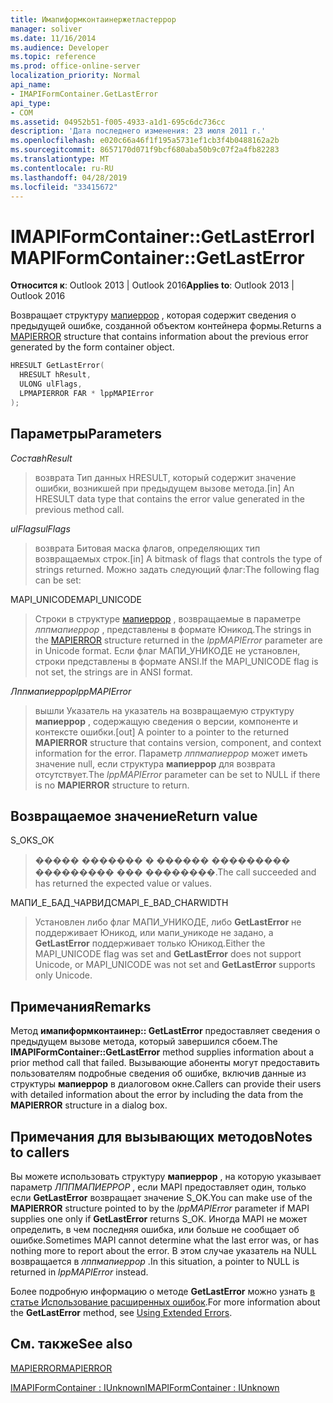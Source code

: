```yaml
---
title: Имапиформконтаинержетластеррор
manager: soliver
ms.date: 11/16/2014
ms.audience: Developer
ms.topic: reference
ms.prod: office-online-server
localization_priority: Normal
api_name:
- IMAPIFormContainer.GetLastError
api_type:
- COM
ms.assetid: 04952b51-f005-4933-a1d1-695c6dc736cc
description: 'Дата последнего изменения: 23 июля 2011 г.'
ms.openlocfilehash: e020c66a46f1f195a5731ef1cb3f4b0488162a2b
ms.sourcegitcommit: 8657170d071f9bcf680aba50b9c07f2a4fb82283
ms.translationtype: MT
ms.contentlocale: ru-RU
ms.lasthandoff: 04/28/2019
ms.locfileid: "33415672"
---
```

# <a name="imapiformcontainergetlasterror"></a><span data-ttu-id="ba97b-103">IMAPIFormContainer::GetLastError</span><span class="sxs-lookup"><span data-stu-id="ba97b-103">IMAPIFormContainer::GetLastError</span></span>

  
  
<span data-ttu-id="ba97b-104">**Относится к**: Outlook 2013 | Outlook 2016</span><span class="sxs-lookup"><span data-stu-id="ba97b-104">**Applies to**: Outlook 2013 | Outlook 2016</span></span> 
  
<span data-ttu-id="ba97b-105">Возвращает структуру [мапиеррор](mapierror.md) , которая содержит сведения о предыдущей ошибке, созданной объектом контейнера формы.</span><span class="sxs-lookup"><span data-stu-id="ba97b-105">Returns a [MAPIERROR](mapierror.md) structure that contains information about the previous error generated by the form container object.</span></span> 
  
```cpp
HRESULT GetLastError(
  HRESULT hResult,
  ULONG ulFlags,
  LPMAPIERROR FAR * lppMAPIError
);
```

## <a name="parameters"></a><span data-ttu-id="ba97b-106">Параметры</span><span class="sxs-lookup"><span data-stu-id="ba97b-106">Parameters</span></span>

 <span data-ttu-id="ba97b-107">_Состав_</span><span class="sxs-lookup"><span data-stu-id="ba97b-107">_hResult_</span></span>
  
> <span data-ttu-id="ba97b-108">возврата Тип данных HRESULT, который содержит значение ошибки, возникшей при предыдущем вызове метода.</span><span class="sxs-lookup"><span data-stu-id="ba97b-108">[in] An HRESULT data type that contains the error value generated in the previous method call.</span></span>
    
 <span data-ttu-id="ba97b-109">_ulFlags_</span><span class="sxs-lookup"><span data-stu-id="ba97b-109">_ulFlags_</span></span>
  
> <span data-ttu-id="ba97b-110">возврата Битовая маска флагов, определяющих тип возвращаемых строк.</span><span class="sxs-lookup"><span data-stu-id="ba97b-110">[in] A bitmask of flags that controls the type of strings returned.</span></span> <span data-ttu-id="ba97b-111">Можно задать следующий флаг:</span><span class="sxs-lookup"><span data-stu-id="ba97b-111">The following flag can be set:</span></span>
    
<span data-ttu-id="ba97b-112">MAPI_UNICODE</span><span class="sxs-lookup"><span data-stu-id="ba97b-112">MAPI_UNICODE</span></span> 
  
> <span data-ttu-id="ba97b-113">Строки в структуре [мапиеррор](mapierror.md) , возвращаемые в параметре _лппмапиеррор_ , представлены в формате Юникод.</span><span class="sxs-lookup"><span data-stu-id="ba97b-113">The strings in the [MAPIERROR](mapierror.md) structure returned in the  _lppMAPIError_ parameter are in Unicode format.</span></span> <span data-ttu-id="ba97b-114">Если флаг МАПИ_УНИКОДЕ не установлен, строки представлены в формате ANSI.</span><span class="sxs-lookup"><span data-stu-id="ba97b-114">If the MAPI_UNICODE flag is not set, the strings are in ANSI format.</span></span> 
    
 <span data-ttu-id="ba97b-115">_Лппмапиеррор_</span><span class="sxs-lookup"><span data-stu-id="ba97b-115">_lppMAPIError_</span></span>
  
> <span data-ttu-id="ba97b-116">вышли Указатель на указатель на возвращаемую структуру **мапиеррор** , содержащую сведения о версии, компоненте и контексте ошибки.</span><span class="sxs-lookup"><span data-stu-id="ba97b-116">[out] A pointer to a pointer to the returned **MAPIERROR** structure that contains version, component, and context information for the error.</span></span> <span data-ttu-id="ba97b-117">Параметр _лппмапиеррор_ может иметь значение null, если структура **мапиеррор** для возврата отсутствует.</span><span class="sxs-lookup"><span data-stu-id="ba97b-117">The  _lppMAPIError_ parameter can be set to NULL if there is no **MAPIERROR** structure to return.</span></span> 
    
## <a name="return-value"></a><span data-ttu-id="ba97b-118">Возвращаемое значение</span><span class="sxs-lookup"><span data-stu-id="ba97b-118">Return value</span></span>

<span data-ttu-id="ba97b-119">S_OK</span><span class="sxs-lookup"><span data-stu-id="ba97b-119">S_OK</span></span> 
  
> <span data-ttu-id="ba97b-120">����� ������� � ������ ��������� ��������� ��� ��������.</span><span class="sxs-lookup"><span data-stu-id="ba97b-120">The call succeeded and has returned the expected value or values.</span></span>
    
<span data-ttu-id="ba97b-121">МАПИ_Е_БАД_ЧАРВИДС</span><span class="sxs-lookup"><span data-stu-id="ba97b-121">MAPI_E_BAD_CHARWIDTH</span></span> 
  
> <span data-ttu-id="ba97b-122">Установлен либо флаг МАПИ_УНИКОДЕ, либо **GetLastError** не поддерживает Юникод, или мапи_уникоде не задано, а **GetLastError** поддерживает только Юникод.</span><span class="sxs-lookup"><span data-stu-id="ba97b-122">Either the MAPI_UNICODE flag was set and **GetLastError** does not support Unicode, or MAPI_UNICODE was not set and **GetLastError** supports only Unicode.</span></span> 
    
## <a name="remarks"></a><span data-ttu-id="ba97b-123">Примечания</span><span class="sxs-lookup"><span data-stu-id="ba97b-123">Remarks</span></span>

<span data-ttu-id="ba97b-124">Метод **имапиформконтаинер:: GetLastError** предоставляет сведения о предыдущем вызове метода, который завершился сбоем.</span><span class="sxs-lookup"><span data-stu-id="ba97b-124">The **IMAPIFormContainer::GetLastError** method supplies information about a prior method call that failed.</span></span> <span data-ttu-id="ba97b-125">Вызывающие абоненты могут предоставить пользователям подробные сведения об ошибке, включив данные из структуры **мапиеррор** в диалоговом окне.</span><span class="sxs-lookup"><span data-stu-id="ba97b-125">Callers can provide their users with detailed information about the error by including the data from the **MAPIERROR** structure in a dialog box.</span></span> 
  
## <a name="notes-to-callers"></a><span data-ttu-id="ba97b-126">Примечания для вызывающих методов</span><span class="sxs-lookup"><span data-stu-id="ba97b-126">Notes to callers</span></span>

<span data-ttu-id="ba97b-127">Вы можете использовать структуру **мапиеррор** , на которую указывает параметр _ЛППМАПИЕРРОР_ , если MAPI предоставляет один, только если **GetLastError** возвращает значение S_OK.</span><span class="sxs-lookup"><span data-stu-id="ba97b-127">You can make use of the **MAPIERROR** structure pointed to by the  _lppMAPIError_ parameter if MAPI supplies one only if **GetLastError** returns S_OK.</span></span> <span data-ttu-id="ba97b-128">Иногда MAPI не может определить, в чем последняя ошибка, или больше не сообщает об ошибке.</span><span class="sxs-lookup"><span data-stu-id="ba97b-128">Sometimes MAPI cannot determine what the last error was, or has nothing more to report about the error.</span></span> <span data-ttu-id="ba97b-129">В этом случае указатель на NULL возвращается в _лппмапиеррор_ .</span><span class="sxs-lookup"><span data-stu-id="ba97b-129">In this situation, a pointer to NULL is returned in  _lppMAPIError_ instead.</span></span> 
  
<span data-ttu-id="ba97b-130">Более подробную информацию о методе **GetLastError** можно узнать [в статье Использование расширенных ошибок](mapi-extended-errors.md).</span><span class="sxs-lookup"><span data-stu-id="ba97b-130">For more information about the **GetLastError** method, see [Using Extended Errors](mapi-extended-errors.md).</span></span>
  
## <a name="see-also"></a><span data-ttu-id="ba97b-131">См. также</span><span class="sxs-lookup"><span data-stu-id="ba97b-131">See also</span></span>



[<span data-ttu-id="ba97b-132">MAPIERROR</span><span class="sxs-lookup"><span data-stu-id="ba97b-132">MAPIERROR</span></span>](mapierror.md)
  
[<span data-ttu-id="ba97b-133">IMAPIFormContainer : IUnknown</span><span class="sxs-lookup"><span data-stu-id="ba97b-133">IMAPIFormContainer : IUnknown</span></span>](imapiformcontaineriunknown.md)

